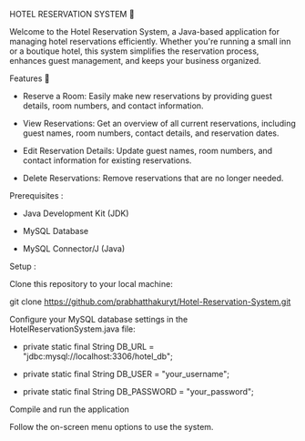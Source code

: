 HOTEL RESERVATION SYSTEM 🏨


Welcome to the Hotel Reservation System, a Java-based application for managing hotel reservations efficiently. Whether you're running a small inn or a boutique hotel, this system simplifies the reservation process, enhances guest management, and keeps your business organized.

Features 🌟
- Reserve a Room: Easily make new reservations by providing guest details, room numbers, and contact information.

- View Reservations: Get an overview of all current reservations, including guest names, room numbers, contact details, and reservation dates.

- Edit Reservation Details: Update guest names, room numbers, and contact information for existing reservations.

- Delete Reservations: Remove reservations that are no longer needed.

Prerequisites :
  
- Java Development Kit (JDK)

- MySQL Database

- MySQL Connector/J (Java)


Setup :


Clone this repository to your local machine:

git clone https://github.com/prabhatthakuryt/Hotel-Reservation-System.git

Configure your MySQL database settings in the HotelReservationSystem.java file:

- private static final String DB_URL = "jdbc:mysql://localhost:3306/hotel_db";

- private static final String DB_USER = "your_username";

- private static final String DB_PASSWORD = "your_password";

Compile and run the application

Follow the on-screen menu options to use the system.

